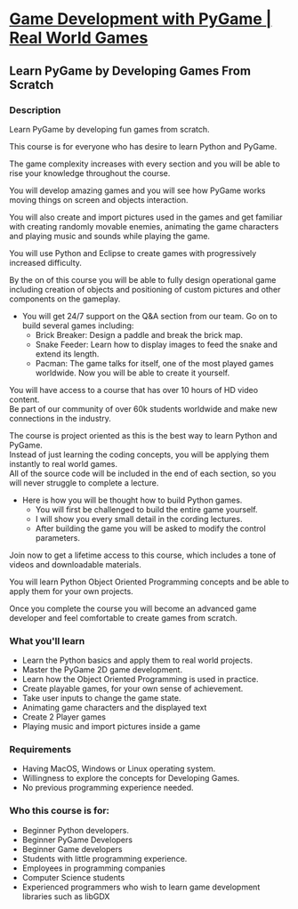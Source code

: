 # [Game Development with PyGame | Real World Games](https://www.udemy.com/course/pygame-python/)
## Learn PyGame by Developing Games From Scratch

### Description
Learn PyGame by developing fun games from scratch.  

This course is for everyone who has desire to learn Python and PyGame.  

The game complexity increases with every section and you will be able to rise your knowledge throughout the course.  

You will develop amazing games and you will see how PyGame works moving things on screen and objects interaction.  

You will also create and import pictures used in the games and get familiar with creating randomly movable enemies, animating the game characters and playing music and sounds while playing the game.  

You will use Python and Eclipse to create games with progressively increased difficulty.  

By the on of this course you will be able to fully design operational game including creation of objects and positioning of custom pictures and other components on the gameplay.  

- You will get 24/7 support on the Q&A section from our team. Go on to build several games including:
  - Brick Breaker: Design a paddle and break the brick map.
  - Snake Feeder: Learn how to display images to feed the snake and extend its length.
  - Pacman: The game talks for itself, one of the most played games worldwide. Now you will be able to create it yourself.

You will have access to a course that has over 10 hours of HD video content.  
Be part of our community of over 60k students worldwide and make new connections in the industry.  

The course is project oriented as this is the best way to learn Python and PyGame.  
Instead of just learning the coding concepts, you will be applying them instantly to real world games.  
All of the source code will be included in the end of each section, so you will never struggle to complete a lecture.  

- Here is how you will be thought how to build Python games.
  - You will first be challenged to build the entire game yourself.
  - I will show you every small detail in the cording lectures.
  - After building the game you will be asked to modify the control parameters.

Join now to get a lifetime access to this course, which includes a tone of videos and downloadable materials.  

You will learn Python Object Oriented Programming concepts and be able to apply them for your own projects.  

Once you complete the course you will become an advanced game developer and feel comfortable to create games from scratch.  







### What you'll learn
- Learn the Python basics and apply them to real world projects.
- Master the PyGame 2D game development.
- Learn how the Object Oriented Programming is used in practice.
- Create playable games, for your own sense of achievement.
- Take user inputs to change the game state.
- Animating game characters and the displayed text
- Create 2 Player games
- Playing music and import pictures inside a game

### Requirements
- Having MacOS, Windows or Linux operating system.
- Willingness to explore the concepts for Developing Games.
- No previous programming experience needed.

### Who this course is for:
- Beginner Python developers.
- Beginner PyGame Developers
- Beginner Game developers
- Students with little programming experience.
- Employees in programming companies
- Computer Science students
- Experienced programmers who wish to learn game development libraries such as libGDX
